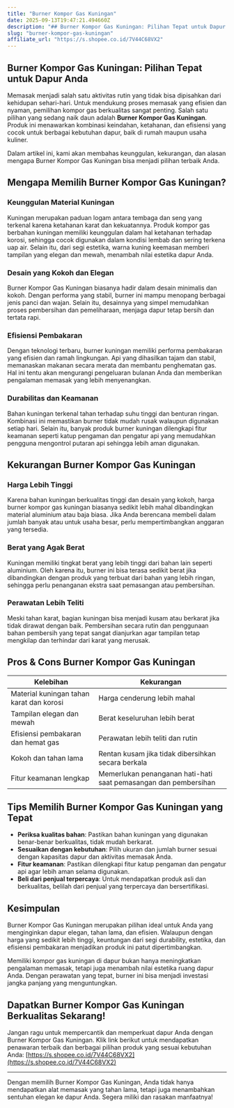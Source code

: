 ```yaml
---
title: "Burner Kompor Gas Kuningan"
date: 2025-09-13T19:47:21.494660Z
description: "## Burner Kompor Gas Kuningan: Pilihan Tepat untuk Dapur Anda..."
slug: "burner-kompor-gas-kuningan"
affiliate_url: "https://s.shopee.co.id/7V44C68VX2"
---
```

## Burner Kompor Gas Kuningan: Pilihan Tepat untuk Dapur Anda

Memasak menjadi salah satu aktivitas rutin yang tidak bisa dipisahkan dari kehidupan sehari-hari. Untuk mendukung proses memasak yang efisien dan nyaman, pemilihan kompor gas berkualitas sangat penting. Salah satu pilihan yang sedang naik daun adalah **Burner Kompor Gas Kuningan**. Produk ini menawarkan kombinasi keindahan, ketahanan, dan efisiensi yang cocok untuk berbagai kebutuhan dapur, baik di rumah maupun usaha kuliner.

Dalam artikel ini, kami akan membahas keunggulan, kekurangan, dan alasan mengapa Burner Kompor Gas Kuningan bisa menjadi pilihan terbaik Anda.

## Mengapa Memilih Burner Kompor Gas Kuningan?

### Keunggulan Material Kuningan

Kuningan merupakan paduan logam antara tembaga dan seng yang terkenal karena ketahanan karat dan kekuatannya. Produk kompor gas berbahan kuningan memiliki keunggulan dalam hal ketahanan terhadap korosi, sehingga cocok digunakan dalam kondisi lembab dan sering terkena uap air. Selain itu, dari segi estetika, warna kuning keemasan memberi tampilan yang elegan dan mewah, menambah nilai estetika dapur Anda.

### Desain yang Kokoh dan Elegan

Burner Kompor Gas Kuningan biasanya hadir dalam desain minimalis dan kokoh. Dengan performa yang stabil, burner ini mampu menopang berbagai jenis panci dan wajan. Selain itu, desainnya yang simpel memudahkan proses pembersihan dan pemeliharaan, menjaga dapur tetap bersih dan tertata rapi.

### Efisiensi Pembakaran

Dengan teknologi terbaru, burner kuningan memiliki performa pembakaran yang efisien dan ramah lingkungan. Api yang dihasilkan tajam dan stabil, memanaskan makanan secara merata dan membantu penghematan gas. Hal ini tentu akan mengurangi pengeluaran bulanan Anda dan memberikan pengalaman memasak yang lebih menyenangkan.

### Durabilitas dan Keamanan

Bahan kuningan terkenal tahan terhadap suhu tinggi dan benturan ringan. Kombinasi ini memastikan burner tidak mudah rusak walaupun digunakan setiap hari. Selain itu, banyak produk burner kuningan dilengkapi fitur keamanan seperti katup pengaman dan pengatur api yang memudahkan pengguna mengontrol putaran api sehingga lebih aman digunakan.

## Kekurangan Burner Kompor Gas Kuningan

### Harga Lebih Tinggi

Karena bahan kuningan berkualitas tinggi dan desain yang kokoh, harga burner kompor gas kuningan biasanya sedikit lebih mahal dibandingkan material aluminium atau baja biasa. Jika Anda berencana membeli dalam jumlah banyak atau untuk usaha besar, perlu mempertimbangkan anggaran yang tersedia.

### Berat yang Agak Berat

Kuningan memiliki tingkat berat yang lebih tinggi dari bahan lain seperti aluminium. Oleh karena itu, burner ini bisa terasa sedikit berat jika dibandingkan dengan produk yang terbuat dari bahan yang lebih ringan, sehingga perlu penanganan ekstra saat pemasangan atau pembersihan.

### Perawatan Lebih Teliti

Meski tahan karat, bagian kuningan bisa menjadi kusam atau berkarat jika tidak dirawat dengan baik. Pembersihan secara rutin dan penggunaan bahan pembersih yang tepat sangat dianjurkan agar tampilan tetap mengkilap dan terhindar dari karat yang merusak.

## Pros & Cons Burner Kompor Gas Kuningan

| **Kelebihan**                         | **Kekurangan**                         |
|-------------------------------------|--------------------------------------|
| Material kuningan tahan karat dan korosi | Harga cenderung lebih mahal           |
| Tampilan elegan dan mewah          | Berat keseluruhan lebih berat       |
| Efisiensi pembakaran dan hemat gas | Perawatan lebih teliti dan rutin    |
| Kokoh dan tahan lama              | Rentan kusam jika tidak dibersihkan secara berkala |
| Fitur keamanan lengkap            | Memerlukan penanganan hati-hati saat pemasangan dan pembersihan |

## Tips Memilih Burner Kompor Gas Kuningan yang Tepat

- **Periksa kualitas bahan**: Pastikan bahan kuningan yang digunakan benar-benar berkualitas, tidak mudah berkarat.
- **Sesuaikan dengan kebutuhan**: Pilih ukuran dan jumlah burner sesuai dengan kapasitas dapur dan aktivitas memasak Anda.
- **Fitur keamanan**: Pastikan dilengkapi fitur katup pengaman dan pengatur api agar lebih aman selama digunakan.
- **Beli dari penjual terpercaya**: Untuk mendapatkan produk asli dan berkualitas, belilah dari penjual yang terpercaya dan bersertifikasi.

## Kesimpulan

Burner Kompor Gas Kuningan merupakan pilihan ideal untuk Anda yang menginginkan dapur elegan, tahan lama, dan efisien. Walaupun dengan harga yang sedikit lebih tinggi, keuntungan dari segi durability, estetika, dan efisiensi pembakaran menjadikan produk ini patut dipertimbangkan.

Memiliki kompor gas kuningan di dapur bukan hanya meningkatkan pengalaman memasak, tetapi juga menambah nilai estetika ruang dapur Anda. Dengan perawatan yang tepat, burner ini bisa menjadi investasi jangka panjang yang menguntungkan.

## Dapatkan Burner Kompor Gas Kuningan Berkualitas Sekarang!

Jangan ragu untuk mempercantik dan memperkuat dapur Anda dengan Burner Kompor Gas Kuningan. Klik link berikut untuk mendapatkan penawaran terbaik dan berbagai pilihan produk yang sesuai kebutuhan Anda: [https://s.shopee.co.id/7V44C68VX2](https://s.shopee.co.id/7V44C68VX2)

---

Dengan memilih Burner Kompor Gas Kuningan, Anda tidak hanya mendapatkan alat memasak yang tahan lama, tetapi juga menambahkan sentuhan elegan ke dapur Anda. Segera miliki dan rasakan manfaatnya!